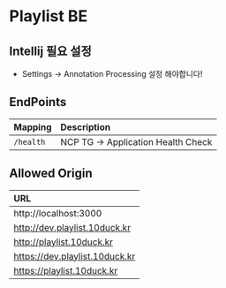# Playlist BE

## Intellij 필요 설정
-  Settings → Annotation Processing 설정 해야합니다!


## EndPoints

|Mapping| Description                       |  
|:---|:----------------------------------|
|`/health` | NCP TG → Application Health Check |


## Allowed Origin
| URL                          |
|:-----------------------------|
| http://localhost:3000        |
| http://dev.playlist.10duck.kr|
| http://playlist.10duck.kr    |
| https://dev.playlist.10duck.kr|
| https://playlist.10duck.kr   |